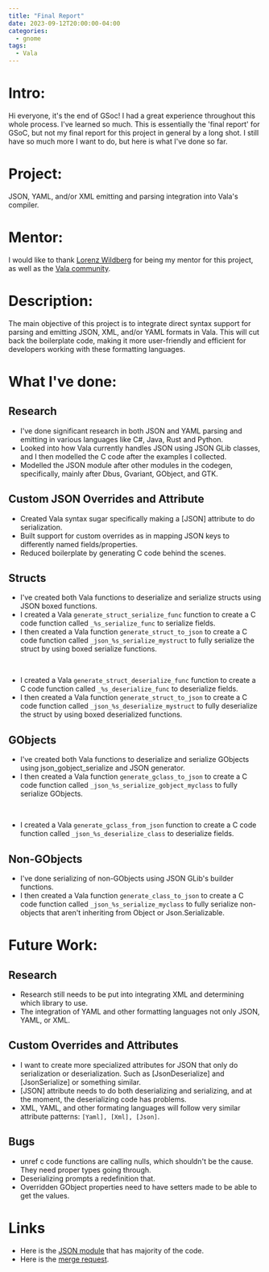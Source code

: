 ```yaml
---
title: "Final Report"
date: 2023-09-12T20:00:00-04:00
categories:
  - gnome
tags:
  - Vala
---
```


# Intro:
Hi everyone, it's the end of GSoc! I had a great experience throughout this whole process. I've learned so much. 
This is essentially the 'final report' for GSoC, but not my final report for this project in general by a long shot. 
I still have so much more I want to do, but here is what I've done so far.

# Project:
JSON, YAML, and/or XML emitting and parsing integration into Vala's compiler.

# Mentor:
 I would like to thank [Lorenz Wildberg][Lorenz Wildberg] for being my mentor for this project, as well as the [Vala community][Vala community]. 

# Description:
 The main objective of this project is to integrate direct syntax support for parsing and emitting JSON, XML, and/or YAML formats in Vala. 
 This will cut back the boilerplate code, making it more user-friendly and efficient for developers working with these formatting languages. 

# What I've done:
## Research
* I've done significant research in both JSON and YAML parsing and emitting in various languages like C#, Java, Rust and Python.
* Looked into how Vala currently handles JSON using JSON GLib classes, and I then modelled the C code after the examples I collected.
* Modelled the JSON module after other modules in the codegen, specifically, mainly after Dbus, Gvariant, GObject, and GTK.

## Custom JSON Overrides and Attribute
* Created Vala syntax sugar specifically making a [JSON] attribute to do serialization.
* Built support for custom overrides as in mapping JSON keys to differently named fields/properties.
* Reduced boilerplate by generating C code behind the scenes.

## Structs
* I've created both Vala functions to deserialize and serialize structs using JSON boxed functions.
* I created a Vala  ```generate_struct_serialize_func``` function to create a C code function called  ```_%s_serialize_func``` to serialize fields.
* I then created a Vala function  ```generate_struct_to_json``` to create a C code function called  ```_json_%s_serialize_mystruct``` to fully serialize the struct by using boxed serialize functions.
<br>

* I created a Vala  ```generate_struct_deserialize_func``` function to create a C code function called  ```_%s_deserialize_func``` to deserialize fields.
* I then created a Vala function  ```generate_struct_to_json``` to create a C code function called  ```_json_%s_deserialize_mystruct``` to fully deserialize the struct by using boxed deserialized functions.

## GObjects
* I've created both Vala functions to deserialize and serialize GObjects using json_gobject_serialize and JSON generator.
* I then created a Vala function  ```generate_gclass_to_json``` to create a C code function called  ```_json_%s_serialize_gobject_myclass``` to fully serialize GObjects.
<br>

* I created a Vala  ```generate_gclass_from_json``` function to create a C code function called  ```_json_%s_deserialize_class``` to deserialize fields.

## Non-GObjects
* I've done serializing of non-GObjects using JSON GLib's builder functions.
* I then created a Vala function  ```generate_class_to_json``` to create a C code function called  ```_json_%s_serialize_myclass``` to fully serialize non-objects that aren't
inheriting from Object or Json.Serializable.


# Future Work:
## Research
* Research still needs to be put into integrating XML and determining which library to use.
* The integration of YAML and other formatting languages not only JSON, YAML, or XML.
  
## Custom Overrides and Attributes
* I want to create more specialized attributes for JSON that only do serialization or deserialization. Such as [JsonDeserialize] and [JsonSerialize] or something similar.
* [JSON] attribute needs to do both deserializing and serializing, and at the moment, the deserializing code has problems.
* XML, YAML, and other formating languages will follow very similar attribute patterns:  ```[Yaml], [Xml], [Json]```.

## Bugs
* unref c code functions are calling nulls, which shouldn't be the cause. They need proper types going through.
* Deserializing prompts a redefinition that.
* Overridden GObject properties need to have setters made to be able to get the values.

# Links
* Here is the [JSON module][Jsonmodule] that has majority of the code.
* Here is the [merge request][merge request].

[Jsonmodule]: https://gitlab.gnome.org/AlleyChaggar/vala/-/blob/098c51eb28c99d4d9fa4786d84109782fe8cf2c3/codegen/valajsonmodule.vala
[Lorenz Wildberg]: https://mastodon.social/@lw64@chaos.social
[Vala community]: https://mastodon.social/@vala_lang
[merge request]:  https://gitlab.gnome.org/GNOME/vala/-/merge_requests/468 
